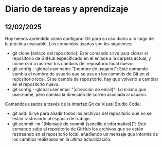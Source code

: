 # Diario de tareas y aprendizaje

## 12/02/2025

Hoy hemos aprendido cómo configurar Git para su uso diario a lo largo de la práctica evaluable. Los comandos usados son los siguientes:

- git clone [enlace del repositorio]: Este comando sirve para clonar el repositorio de GitHub especificado en el enlace a la carpeta actual, y comenzar a rastrear los cambios del repositorio local nuevo.
- git config --global user.name "[nombre de usuario]": Este comando cambia el nombre de usuario que se usa en los commits de Git en el repositorio local. Si se cambia de repositorio, hay que volverlo a cambiar en el repositorio nuevo.
- git config --global user.email "[dirección de email]": Lo mismo que user.name, pero cambia la dirección de correo asociada al usuario.

Comandos usados a través de la interfaz Git de Visual Studio Code:

- git add: Sirve para añadir todos los archivos del repositorio que no se están rastreando al espacio de trabajo.
- git commit -m "[Mensaje de commit (sencillo e informativo)]": Este comando sube al repositorio de GitHub los archivos que se están rastreando en el repositorio local, añadiendo un mensaje que informa de los cambios realizados en la última actualización. 